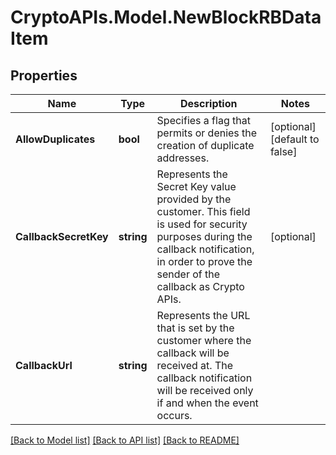 # CryptoAPIs.Model.NewBlockRBDataItem

## Properties

Name | Type | Description | Notes
------------ | ------------- | ------------- | -------------
**AllowDuplicates** | **bool** | Specifies a flag that permits or denies the creation of duplicate addresses. | [optional] [default to false]
**CallbackSecretKey** | **string** | Represents the Secret Key value provided by the customer. This field is used for security purposes during the callback notification, in order to prove the sender of the callback as Crypto APIs. | [optional] 
**CallbackUrl** | **string** | Represents the URL that is set by the customer where the callback will be received at. The callback notification will be received only if and when the event occurs. | 

[[Back to Model list]](../README.md#documentation-for-models) [[Back to API list]](../README.md#documentation-for-api-endpoints) [[Back to README]](../README.md)

